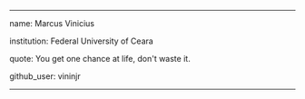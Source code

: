 ---

name: Marcus Vinicius

institution: Federal University of Ceara

quote: You get one chance at life, don't waste it.

github_user: vininjr

---